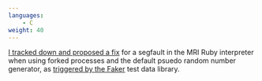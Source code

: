 ```yaml
---
languages:
    - C
weight: 40
---
```


[I tracked down and proposed a fix][ruby_bug] for a segfault in the MRI Ruby
interpreter when using forked processes and the default psuedo random number
generator, as [triggered by the Faker][faker_issue] test data library.

[faker_issue]: https://github.com/stympy/faker/issues/982#issuecomment-317390797
[ruby_bug]: https://bugs.ruby-lang.org/issues/13753

